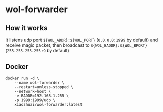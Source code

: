 # wol-forwarder

## How it works

It listens udp port `${WOL_ADDR}:${WOL_PORT}` (`0.0.0.0:1999` by default) and receive magic packet,
then broadcast to `${WOL_BADDR}:${WOL_BPORT}` (`255.255.255.255:9` by default)

## Docker

```shell
docker run -d \
    --name wol-forwarder \
    --restart=unless-stopped \
    --network=host \
    -e BADDR=192.168.1.255 \
    -p 1999:1999/udp \
    xiaozhuai/wol-forwarder:latest
```
